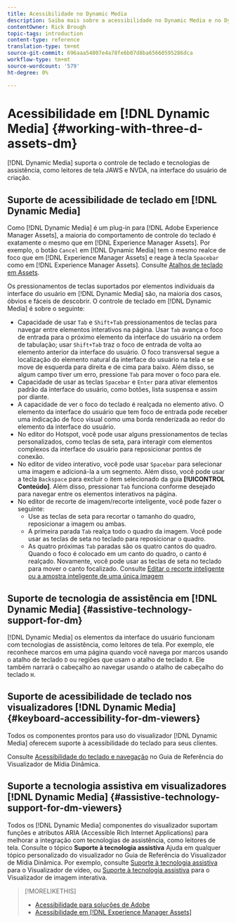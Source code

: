 ```yaml
---
title: Acessibilidade no Dynamic Media
description: Saiba mais sobre a acessibilidade no Dynamic Media e no Dynamic Media Viewers
contentOwner: Rick Brough
topic-tags: introduction
content-type: reference
translation-type: tm+mt
source-git-commit: 696aaa54007e4a78fe6b07d8ba65660595286dca
workflow-type: tm+mt
source-wordcount: '579'
ht-degree: 0%

---
```



# Acessibilidade em [!DNL Dynamic Media] {#working-with-three-d-assets-dm}

[!DNL Dynamic Media] suporta o controle de teclado e tecnologias de assistência, como leitores de tela JAWS e NVDA, na interface do usuário de criação.

## Suporte de acessibilidade de teclado em [!DNL Dynamic Media]

Como [!DNL Dynamic Media] é um plug-in para [!DNL Adobe Experience Manager Assets], a maioria do comportamento de controle do teclado é exatamente o mesmo que em [!DNL Experience Manager Assets]. Por exemplo, o botão `Cancel` em [!DNL Dynamic Media] tem o mesmo realce de foco que em [!DNL Experience Manager Assets] e reage à tecla `Spacebar` como em [!DNL Experience Manager Assets]. Consulte [Atalhos de teclado em Assets](/help/assets/accessibility.md#keyboard-shortcuts).

Os pressionamentos de teclas suportados por elementos individuais da interface do usuário em [!DNL Dynamic Media] são, na maioria dos casos, óbvios e fáceis de descobrir. O controle de teclado em [!DNL Dynamic Media] é sobre o seguinte:

* Capacidade de usar `Tab` e `Shift+Tab` pressionamentos de teclas para navegar entre elementos interativos na página.
Usar `Tab` avança o foco de entrada para o próximo elemento da interface do usuário na ordem de tabulação; usar `Shift+Tab` traz o foco de entrada de volta ao elemento anterior da interface do usuário.
O foco transversal segue a localização do elemento natural da interface do usuário na tela e se move de esquerda para direita e de cima para baixo. Além disso, se algum campo tiver um erro, pressione `Tab` para mover o foco para ele.
* Capacidade de usar as teclas `Spacebar` e `Enter` para ativar elementos padrão da interface do usuário, como botões, lista suspensa e assim por diante.
* A capacidade de ver o foco do teclado é realçada no elemento ativo. O elemento da interface do usuário que tem foco de entrada pode receber uma indicação de foco visual como uma borda renderizada ao redor do elemento da interface do usuário.
* No editor do Hotspot, você pode usar alguns pressionamentos de teclas personalizados, como teclas de seta, para interagir com elementos complexos da interface do usuário para reposicionar pontos de conexão.
* No editor de vídeo interativo, você pode usar `Spacebar` para selecionar uma imagem e adicioná-la a um segmento. Além disso, você pode usar a tecla `Backspace` para excluir o item selecionado da guia **[!UICONTROL Conteúdo]**. Além disso, pressionar `Tab` funciona conforme desejado para navegar entre os elementos interativos na página.
* No editor de recorte de imagem/recorte inteligente, você pode fazer o seguinte:
   * Use as teclas de seta para recortar o tamanho do quadro, reposicionar a imagem ou ambas.
   * A primeira parada `Tab` realça todo o quadro da imagem. Você pode usar as teclas de seta no teclado para reposicionar o quadro.
   * As quatro próximas `Tab` paradas são os quatro cantos do quadro. Quando o foco é colocado em um canto do quadro, o canto é realçado. Novamente, você pode usar as teclas de seta no teclado para mover o canto focalizado.
Consulte [Editar o recorte inteligente ou a amostra inteligente de uma única imagem](/help/assets/image-profiles.md#editing-the-smart-crop-or-smart-swatch-of-a-single-image)

<!-- Keyboarding is the same because Dynamic Media is using the same UI library (Coral 3 (AEM 6.5) or Coral Spectrum (in Skyline)) as entire AEM Assets.  -->

<!-- In the Hotspot editor, Dynamic Media lets you use arrow keys to control the position of a hot spot. See [Carousel Banners](/help/assets/dynamic-media/carousel-banners.md##adding-hotspots-or-image-maps-to-an-image-banner) or [Interactive Images](/help/assets/dynamic-media/interactive-images.md#adding-hotspots-to-an-image-banner)  -->

<!-- I think we should definitely mention this in the DM-specific area of documentation for keyboard support. -->

<!-- I would not get into much of details of specific keyboard support logic of these editors. One of the reasons - chances are that accessibility support will receive Phase2-like attention, with more holistic approach. -->

## Suporte de tecnologia de assistência em [!DNL Dynamic Media] {#assistive-technology-support-for-dm}

[!DNL Dynamic Media] os elementos da interface do usuário funcionam com tecnologias de assistência, como leitores de tela. Por exemplo, ele reconhece marcos em uma página quando você navega por marcos usando o atalho de teclado `D` ou regiões que usam o atalho de teclado `R`. Ele também narrará o cabeçalho ao navegar usando o atalho de cabeçalho do teclado `H`.

## Suporte de acessibilidade de teclado nos visualizadores [!DNL Dynamic Media] {#keyboard-accessibility-for-dm-viewers}

Todos os componentes prontos para uso do visualizador [!DNL Dynamic Media] oferecem suporte à acessibilidade do teclado para seus clientes.

Consulte [Acessibilidade do teclado e navegação](https://docs.adobe.com/content/help/en/dynamic-media-developer-resources/library/c-keyboard-accessibility.html) no Guia de Referência do Visualizador de Mídia Dinâmica.

## Suporte a tecnologia assistiva em visualizadores [!DNL Dynamic Media] {#assistive-technology-support-for-dm-viewers}

Todos os [!DNL Dynamic Media] componentes do visualizador suportam funções e atributos ARIA (Accessible Rich Internet Applications) para melhorar a integração com tecnologias de assistência, como leitores de tela.
Consulte o tópico **Suporte à tecnologia assistiva** Ajuda em qualquer tópico personalizado do visualizador no Guia de Referência do Visualizador de Mídia Dinâmica. Por exemplo, consulte [Suporte à tecnologia assistiva](https://experienceleague.adobe.com/docs/dynamic-media-developer-resources/library/viewers-aem-assets-dmc/video/r-html5-video-viewer-20-assistive.html) para o Visualizador de vídeo, ou [Suporte à tecnologia assistiva](https://experienceleague.adobe.com/docs/dynamic-media-developer-resources/library/viewers-for-aem-assets-only/interactive-images/c-html5-aem-interactive-image-assistive.html#viewers-for-aem-assets-only) para o Visualizador de imagem interativa.

>[!MORELIKETHIS]
>
>* [Acessibilidade para soluções de Adobe](https://www.adobe.com/accessibility.html)
>* [Acessibilidade em [!DNL Experience Manager Assets]](/help/assets/accessibility.md)

